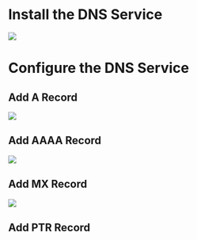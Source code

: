 # Install the DNS Service

![](https://github.com/JonmarCorpuz/SecondBrain/blob/main/Assets/Whitespace.png)

# Configure the DNS Service

## Add A Record

![](https://github.com/JonmarCorpuz/SecondBrain/blob/main/Assets/Whitespace.png)

## Add AAAA Record

![](https://github.com/JonmarCorpuz/SecondBrain/blob/main/Assets/Whitespace.png)

## Add MX Record

![](https://github.com/JonmarCorpuz/SecondBrain/blob/main/Assets/Whitespace.png)

## Add PTR Record
